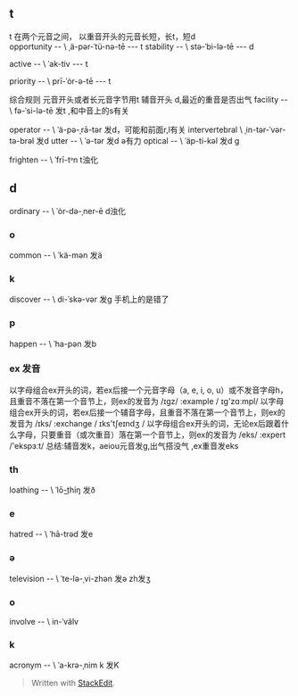 ## t
t 在两个元音之间， 以重音开头的元音长短，长t，短d     
opportunity -- \ ˌä-pər-ˈtü-nə-tē  --- t
stability -- \ stə-ˈbi-lə-tē --- d
 

active -- \ ˈak-tiv --- t

priority -- \ prī-ˈȯr-ə-tē --- t

综合规则 元音开头或者长元音字节用t
辅音开头 d,最近的重音是否出气
facility -- \ fə-ˈsi-lə-tē 发t ,和中音上的s有关

operator -- \ ˈä-pə-ˌrā-tər 发d，可能和前面r,l有关
intervertebral \ ˌin-tər-ˈvər-tə-brəl 发d
utter -- \ ˈə-tər 发d ə有力
optical -- \ ˈäp-ti-kəl 发d g

frighten -- \ ˈfrī-tᵊn t浊化
## d
ordinary -- \ ˈȯr-də-ˌner-ē d浊化

### o
common -- \ ˈkä-mən 发ä

### k 
discover -- \ di-ˈskə-vər  发g 手机上的是错了

### p
happen -- \ ˈha-pən 发b

### ex 发音
以字母组合ex开头的词，若ex后接一个元音字母（a, e, i, o, u）或不发音字母h，且重音不落在第一个音节上，则ex的发音为 /ɪgz/
:example /  ɪg'zɑːmpl/
以字母组合ex开头的词，若ex后接一个辅音字母，且重音不落在第一个音节上，则ex的发音为 /ɪks/
:exchange /  ɪks'tʃeɪndʒ  /
以字母组合ex开头的词，无论ex后跟着什么字母，只要重音（或次重音）落在第一个音节上，则ex的发音为 /eks/
:expert /'ekspɜːt/
总结:辅音发k，aeiou元音发g,出气搭没气
,ex重音发eks


### th 
loathing -- \ ˈlō-t͟hiŋ 发ð

### e
hatred -- \ ˈhā-trəd 发e

### ə
television -- \ ˈte-lə-ˌvi-zhən 发ə zh发ʒ

### o
involve -- \ in-ˈvälv 

### k
acronym -- \ ˈa-krə-ˌnim k 发K
> Written with [StackEdit](https://stackedit.io/).
<!--stackedit_data:
eyJoaXN0b3J5IjpbMzY1NzkwNTg1LDY2ODg4MzAwOCwtODI5OT
E4ODc1LDEzMzkyMTA4NTUsNTUxOTU4NjE4LDY2Mzg2MjIxMSw4
MTg5Mjc0NzksMTc0MzUzMDcwNCw4NDU5MTQ3OTgsLTExNTgwNz
Y3OSwxNDQyMTc2MjIwLC0xMTYzOTkyNjQxLC04MzM5MTk2NDks
LTE1MjUyNDg0ODAsLTEzODc0MTA3MTAsLTE0OTg2NzQ5OTQsOT
EyODA1MzQ0LC00MTI3MzM1ODcsLTE1NDYxNDIzNiwxNzU3MTAz
OTgzXX0=
-->